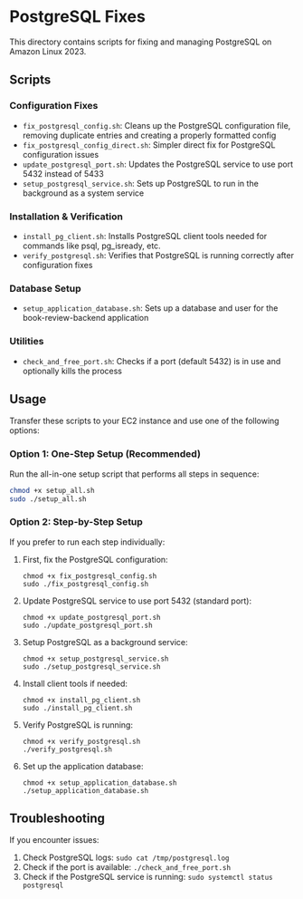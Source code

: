 # PostgreSQL Fixes

This directory contains scripts for fixing and managing PostgreSQL on Amazon Linux 2023.

## Scripts

### Configuration Fixes
- `fix_postgresql_config.sh`: Cleans up the PostgreSQL configuration file, removing duplicate entries and creating a properly formatted config
- `fix_postgresql_config_direct.sh`: Simpler direct fix for PostgreSQL configuration issues
- `update_postgresql_port.sh`: Updates the PostgreSQL service to use port 5432 instead of 5433
- `setup_postgresql_service.sh`: Sets up PostgreSQL to run in the background as a system service

### Installation & Verification
- `install_pg_client.sh`: Installs PostgreSQL client tools needed for commands like psql, pg_isready, etc.
- `verify_postgresql.sh`: Verifies that PostgreSQL is running correctly after configuration fixes

### Database Setup
- `setup_application_database.sh`: Sets up a database and user for the book-review-backend application

### Utilities
- `check_and_free_port.sh`: Checks if a port (default 5432) is in use and optionally kills the process

## Usage

Transfer these scripts to your EC2 instance and use one of the following options:

### Option 1: One-Step Setup (Recommended)

Run the all-in-one setup script that performs all steps in sequence:

```bash
chmod +x setup_all.sh
sudo ./setup_all.sh
```

### Option 2: Step-by-Step Setup

If you prefer to run each step individually:

1. First, fix the PostgreSQL configuration:
   ```
   chmod +x fix_postgresql_config.sh
   sudo ./fix_postgresql_config.sh
   ```

2. Update PostgreSQL service to use port 5432 (standard port):
   ```
   chmod +x update_postgresql_port.sh
   sudo ./update_postgresql_port.sh
   ```

3. Setup PostgreSQL as a background service:
   ```
   chmod +x setup_postgresql_service.sh
   sudo ./setup_postgresql_service.sh
   ```

4. Install client tools if needed:
   ```
   chmod +x install_pg_client.sh
   sudo ./install_pg_client.sh
   ```

5. Verify PostgreSQL is running:
   ```
   chmod +x verify_postgresql.sh
   ./verify_postgresql.sh
   ```

6. Set up the application database:
   ```
   chmod +x setup_application_database.sh
   ./setup_application_database.sh
   ```

## Troubleshooting

If you encounter issues:

1. Check PostgreSQL logs: `sudo cat /tmp/postgresql.log`
2. Check if the port is available: `./check_and_free_port.sh`
3. Check if the PostgreSQL service is running: `sudo systemctl status postgresql`
